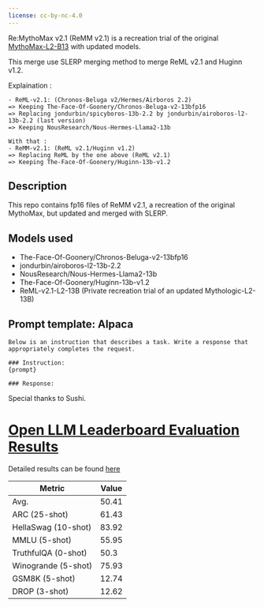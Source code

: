 ```yaml
---
license: cc-by-nc-4.0
---
```


Re:MythoMax v2.1 (ReMM v2.1) is a recreation trial of the original [MythoMax-L2-B13](https://huggingface.co/Gryphe/MythoMax-L2-13b) with updated models.

This merge use SLERP merging method to merge ReML v2.1 and Huginn v1.2.

Explaination :
```shell
- ReML-v2.1: (Chronos-Beluga v2/Hermes/Airboros 2.2)
=> Keeping The-Face-Of-Goonery/Chronos-Beluga-v2-13bfp16
=> Replacing jondurbin/spicyboros-13b-2.2 by jondurbin/airoboros-l2-13b-2.2 (last version)
=> Keeping NousResearch/Nous-Hermes-Llama2-13b

With that :
- ReMM-v2.1: (ReML v2.1/Huginn v1.2)
=> Replacing ReML by the one above (ReML v2.1)
=> Keeping The-Face-Of-Goonery/Huginn-13b-v1.2
```

<!-- description start -->
## Description

This repo contains fp16 files of ReMM v2.1, a recreation of the original MythoMax, but updated and merged with SLERP.
<!-- description end -->
<!-- description start -->
## Models used


- The-Face-Of-Goonery/Chronos-Beluga-v2-13bfp16
- jondurbin/airoboros-l2-13b-2.2
- NousResearch/Nous-Hermes-Llama2-13b
- The-Face-Of-Goonery/Huginn-13b-v1.2
- ReML-v2.1-L2-13B (Private recreation trial of an updated Mythologic-L2-13B)
<!-- description end -->
<!-- prompt-template start -->
## Prompt template: Alpaca

```
Below is an instruction that describes a task. Write a response that appropriately completes the request.

### Instruction:
{prompt}

### Response:

```

Special thanks to Sushi.
# [Open LLM Leaderboard Evaluation Results](https://huggingface.co/spaces/HuggingFaceH4/open_llm_leaderboard)
Detailed results can be found [here](https://huggingface.co/datasets/open-llm-leaderboard/details_Undi95__ReMM-v2.1-L2-13B)

| Metric                | Value                     |
|-----------------------|---------------------------|
| Avg.                  | 50.41   |
| ARC (25-shot)         | 61.43          |
| HellaSwag (10-shot)   | 83.92    |
| MMLU (5-shot)         | 55.95         |
| TruthfulQA (0-shot)   | 50.3   |
| Winogrande (5-shot)   | 75.93   |
| GSM8K (5-shot)        | 12.74        |
| DROP (3-shot)         | 12.62         |
